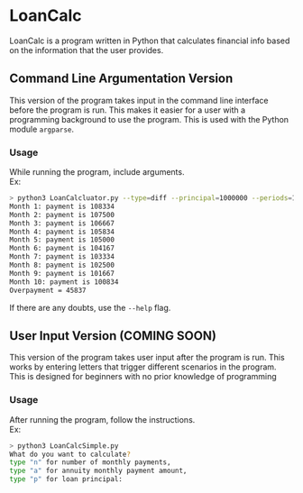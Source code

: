 # LoanCalc
LoanCalc is a program written in Python that calculates financial info based on the information that the user provides. 

## Command Line Argumentation Version
This version of the program takes input in the command line interface before the program is run. This makes it easier for a user with a programming background to use the program. This is used with the Python module ```argparse```. 
### Usage
While running the program, include arguments.  
Ex: 
```bash
> python3 LoanCalcluator.py --type=diff --principal=1000000 --periods=10 --interest=10
Month 1: payment is 108334
Month 2: payment is 107500
Month 3: payment is 106667
Month 4: payment is 105834
Month 5: payment is 105000
Month 6: payment is 104167
Month 7: payment is 103334
Month 8: payment is 102500
Month 9: payment is 101667
Month 10: payment is 100834
Overpayment = 45837
```
 If there are any doubts, use the ```--help``` flag.
## User Input Version (COMING SOON)
This version of the program takes user input after the program is run. This works by entering letters that trigger different scenarios in the program. This is designed for beginners with no prior knowledge of programming
### Usage
After running the program, follow the instructions.  
Ex:

```bash
> python3 LoanCalcSimple.py
What do you want to calculate?
type "n" for number of monthly payments,
type "a" for annuity monthly payment amount,
type "p" for loan principal: 
```
